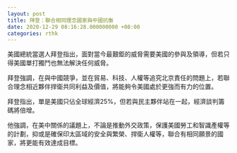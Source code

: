 ```yaml
---
layout: post
title: 拜登：聯合相同理念國家與中國抗衡
date: 2020-12-29 08:16:28.000000000 +08:00
categories: rthk
---
```


美國總統當選人拜登指出，面對當今最艱鉅的威脅需要美國的參與及領導，但若只得美國單打獨鬥也無法解決任何威脅。

拜登強調，在與中國競爭，並在貿易、科技、人權等追究北京責任的問題上，若聯合理念相近夥伴捍衛共同利益及價值，將能夠令美國處於更強而有力的位置。

拜登指出，單是美國只佔全球經濟25%，但若與民主夥伴站在一起，經濟談判籌碼將倍增。

他強調，在美中關係的議題上，不論是推動外交政策，保護美國勞工和智識產權等的計劃，抑或是確保印太區域的安全與繁榮、捍衛人權等，聯合有相同願景的國家，將更能有效達成目標。
